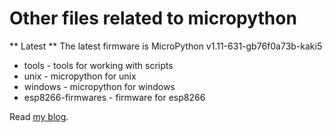 # Other files related to micropython

** Latest ** The latest firmware is MicroPython v1.11-631-gb76f0a73b-kaki5


* tools - tools for working with scripts
* unix - micropython for unix
* windows - micropython for windows
* esp8266-firmwares - firmware for esp8266

Read [my blog](https://kopimojo.blogspot.com/).

